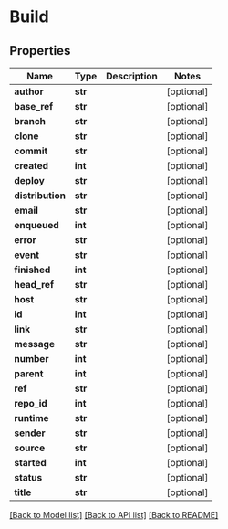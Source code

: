 # Build

## Properties
Name | Type | Description | Notes
------------ | ------------- | ------------- | -------------
**author** | **str** |  | [optional] 
**base_ref** | **str** |  | [optional] 
**branch** | **str** |  | [optional] 
**clone** | **str** |  | [optional] 
**commit** | **str** |  | [optional] 
**created** | **int** |  | [optional] 
**deploy** | **str** |  | [optional] 
**distribution** | **str** |  | [optional] 
**email** | **str** |  | [optional] 
**enqueued** | **int** |  | [optional] 
**error** | **str** |  | [optional] 
**event** | **str** |  | [optional] 
**finished** | **int** |  | [optional] 
**head_ref** | **str** |  | [optional] 
**host** | **str** |  | [optional] 
**id** | **int** |  | [optional] 
**link** | **str** |  | [optional] 
**message** | **str** |  | [optional] 
**number** | **int** |  | [optional] 
**parent** | **int** |  | [optional] 
**ref** | **str** |  | [optional] 
**repo_id** | **int** |  | [optional] 
**runtime** | **str** |  | [optional] 
**sender** | **str** |  | [optional] 
**source** | **str** |  | [optional] 
**started** | **int** |  | [optional] 
**status** | **str** |  | [optional] 
**title** | **str** |  | [optional] 

[[Back to Model list]](../README.md#documentation-for-models) [[Back to API list]](../README.md#documentation-for-api-endpoints) [[Back to README]](../README.md)

